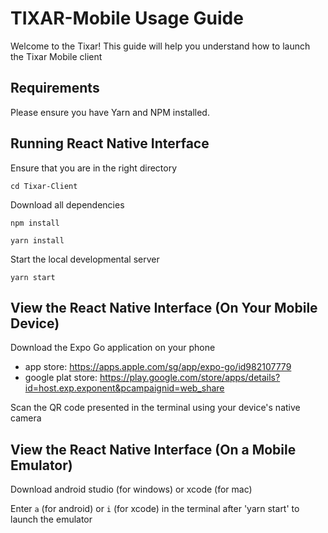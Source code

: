 # TIXAR-Mobile Usage Guide
Welcome to the Tixar! This guide will help you understand how to launch the Tixar Mobile client

## Requirements
Please ensure you have Yarn and NPM installed.

## Running React Native Interface
Ensure that you are in the right directory
```
cd Tixar-Client
```

Download all dependencies
```
npm install
```
```
yarn install
```

Start the local developmental server
```
yarn start
```

## View the React Native Interface (On Your Mobile Device)
Download the Expo Go application on your phone
 - app store: https://apps.apple.com/sg/app/expo-go/id982107779
 - google plat store: https://play.google.com/store/apps/details?id=host.exp.exponent&pcampaignid=web_share

Scan the QR code presented in the terminal using your device's native camera

## View the React Native Interface (On a Mobile Emulator)
Download android studio (for windows) or xcode (for mac)

Enter `a` (for android) or `i` (for xcode) in the terminal after 'yarn start' to launch the emulator 
